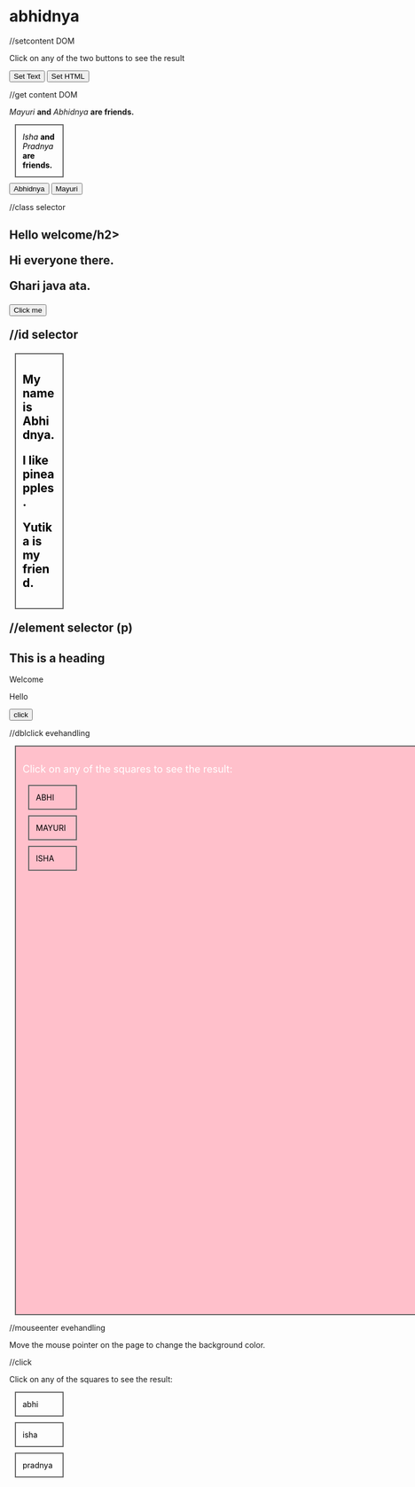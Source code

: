 # abhidnya

//setcontent DOM

<!doctype html>
<html>
<head>
<title>The jQuery Example</title>
<script src="https://www.tutorialspoint.com/jquery/jquery-3.6.0.js"></script>
<script>
   $(document).ready(function() {
      $("#text").click(function(){
         $("p").html("The quick <b>brown fox</b> jumps over the <b>lazy dog</b>");
      });
      $("#html").click(function(){
         $("p").text("The quick <b>brown fox</b> jumps over the <b>lazy dog</b>");
      });
   });
</script>
</head>
<body>
   <p>Click on any of the two buttons to see the result</p>
   
   <button id="text">Set Text</button>
   <button id="html">Set HTML</button>
</body>
</html>

//get content DOM

<!doctype html>
<html>
<head>
<title>The jQuery Example</title>
<script src="jquery-3.2.1.min.js"></script>
<script>
   $(document).ready(function() {
      $("#text").click(function(){
         alert($("p").text());
         alert($("p").html());
      });
      $("#html").click(function(){
         alert($("div").html());
         alert($("div").text());
      });
   });
</script>
</head>
<body>
   <p><i>Mayuri</i> <b>and</b> <i>Abhidnya</i> <b>are friends.</b></p>
   <div><i>Isha</i> <b>and</b> <i>Pradnya</i> <b>are friends.</b></div>
   <button id="text">Abhidnya</button>
   <button id="html">Mayuri</button>
   

</body>
</html>


//class selector

<!DOCTYPE html>
<html>
<head>
<script src="jquery-3.2.1.min.js"></script>
<script>
$(document).ready(function(){
  $("button").click(function(){
    $(".yuti").hide();
  });
});
</script>
</head>
<body>

<h2 >Hello welcome/h2>

<p class="yuti">Hi everyone there.</p>
<p>Ghari java ata.</p>

<button>Click me</button>

</body>
</html>

//id selector

<html>
<head>
<title>The jQuery Example</title>
<script type="text/javascript"
src="jquery-3.2.1.min.js">
</script>

<script type="text/javascript" language="javascript">
         $(document).ready(function(){
            $("#myid").css("background-color","pink");
});
</script>
</head>
	
<body>
<div>
<p class="myclass">My name is Abhidnya.</p>
<p id="myid">I like pineapples.</p>
<p>Yutika is my friend.</p>
</div>
</body>
</html>


//element selector (p)

<!DOCTYPE html>
<html>
<head>
<script src="jquery-3.2.1.min.js"></script>
<script>
$(document).ready(function(){
  $("button").click(function(){
    $("p").hide();

  });
});
</script>
</head>
<body>

<h2>This is a heading</h2>

<p>Welcome</p>
<p>Hello</p>

<button>click</button>

</body>
</html>

//dblclick evehandling

<html>
<head>
<title>The jQuery Example</title>
<script src="jquery-3.2.1.min.js"></script>
<script>
   $(document).ready(function() {
      $("div").dblclick(function(){
         alert('Hi there!');
         
      });
   });
</script>
<style>
    div{padding:12px; border:2px dotted #d44b4b; width:60px;cursor:pointer; color: black;}
    .class{
       
        width: 1500px;
        height: 1000px;
        background-color:pink;
    }
    .class p{
        font-size: large;
        color: white;
    }
   
</style>
</head>
<body>
    <div class="class">
   
   <p>Click on any of the squares to see the result:</p>
   
   <div>ABHI</div>
   <div>MAYURI</div>
   <div>ISHA</div>
   </div>
</body>
</html>


//mouseenter evehandling

<!DOCTYPE html>
<html>
<head>
<script src="jquery-3.2.1.min.js"></script>
<script>
$(document).ready(function(){
    $("body").on({
        mouseenter: function(){
            $(this).css("background-color", "gray");
        },  
    });    
});
</script>
</head>
<body>
<p>Move the mouse pointer on the page to change the background color.</p>
</body>
</html>


//click

<!doctype html>
<html>
<head>
<title>The jQuery Example</title>
<script src="jquery-3.2.1.min.js"></script>
<script>
   $(document).ready(function() {
      $("div").click(function(){
         alert('Hi there!');
      });
   });
</script>
<style>
    div{ margin:10px;padding:12px; border:2px solid #666; width:60px;cursor:pointer}
    
   div{ margin:10px;padding:12px; border:2px solid #666; width:60px;cursor:pointer}
</style>
</head>
<body>
   <p>Click on any of the squares to see the result:</p>

   <div>abhi</div>
   <div>isha</div>
   <div>pradnya</div>
</body>
</html>

